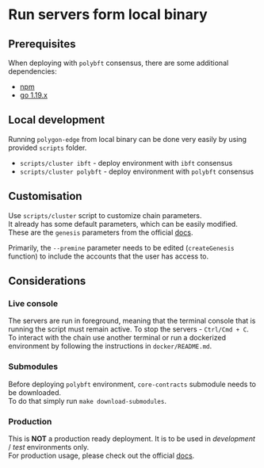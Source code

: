 # Run servers form local binary

## Prerequisites

When deploying with `polybft` consensus, there are some additional dependencies:
* [npm](https://nodejs.org/en/)
* [go 1.19.x](https://go.dev/dl/)

## Local development
Running `polygon-edge` from local binary can be done very easily by using provided `scripts` folder.

* `scripts/cluster ibft` - deploy environment with `ibft` consensus
* `scripts/cluster polybft` - deploy environment with `polybft` consensus

## Customisation
Use `scripts/cluster` script to customize chain parameters.   
It already has some default parameters, which can be easily modified.
These are the `genesis` parameters from the official [docs](https://wiki.polygon.technology/docs/edge/get-started/cli-commands#genesis-flags).

Primarily, the `--premine` parameter needs to be edited (`createGenesis` function) to include the accounts that the user has access to.

## Considerations

### Live console
The servers are run in foreground, meaning that the terminal console that is running the script 
must remain active. To stop the servers - `Ctrl/Cmd + C`.    
To interact with the chain use another terminal or run a dockerized environment by following the instructions 
in `docker/README.md`.

### Submodules
Before deploying `polybft` environment, `core-contracts` submodule needs to be downloaded.  
To do that simply run `make download-submodules`.

### Production
This is **NOT** a production ready deployment. It is to be used in *development* / *test* environments only.       
For production usage, please check out the official [docs](https://wiki.polygon.technology/docs/edge/overview/). 